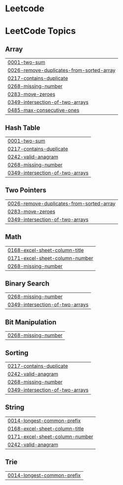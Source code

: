 # Leetcode
<!---LeetCode Topics Start-->
# LeetCode Topics
## Array
|  |
| ------- |
| [0001-two-sum](https://github.com/Prasath2919/Leetcode/tree/master/0001-two-sum) |
| [0026-remove-duplicates-from-sorted-array](https://github.com/Prasath2919/Leetcode/tree/master/0026-remove-duplicates-from-sorted-array) |
| [0217-contains-duplicate](https://github.com/Prasath2919/Leetcode/tree/master/0217-contains-duplicate) |
| [0268-missing-number](https://github.com/Prasath2919/Leetcode/tree/master/0268-missing-number) |
| [0283-move-zeroes](https://github.com/Prasath2919/Leetcode/tree/master/0283-move-zeroes) |
| [0349-intersection-of-two-arrays](https://github.com/Prasath2919/Leetcode/tree/master/0349-intersection-of-two-arrays) |
| [0485-max-consecutive-ones](https://github.com/Prasath2919/Leetcode/tree/master/0485-max-consecutive-ones) |
## Hash Table
|  |
| ------- |
| [0001-two-sum](https://github.com/Prasath2919/Leetcode/tree/master/0001-two-sum) |
| [0217-contains-duplicate](https://github.com/Prasath2919/Leetcode/tree/master/0217-contains-duplicate) |
| [0242-valid-anagram](https://github.com/Prasath2919/Leetcode/tree/master/0242-valid-anagram) |
| [0268-missing-number](https://github.com/Prasath2919/Leetcode/tree/master/0268-missing-number) |
| [0349-intersection-of-two-arrays](https://github.com/Prasath2919/Leetcode/tree/master/0349-intersection-of-two-arrays) |
## Two Pointers
|  |
| ------- |
| [0026-remove-duplicates-from-sorted-array](https://github.com/Prasath2919/Leetcode/tree/master/0026-remove-duplicates-from-sorted-array) |
| [0283-move-zeroes](https://github.com/Prasath2919/Leetcode/tree/master/0283-move-zeroes) |
| [0349-intersection-of-two-arrays](https://github.com/Prasath2919/Leetcode/tree/master/0349-intersection-of-two-arrays) |
## Math
|  |
| ------- |
| [0168-excel-sheet-column-title](https://github.com/Prasath2919/Leetcode/tree/master/0168-excel-sheet-column-title) |
| [0171-excel-sheet-column-number](https://github.com/Prasath2919/Leetcode/tree/master/0171-excel-sheet-column-number) |
| [0268-missing-number](https://github.com/Prasath2919/Leetcode/tree/master/0268-missing-number) |
## Binary Search
|  |
| ------- |
| [0268-missing-number](https://github.com/Prasath2919/Leetcode/tree/master/0268-missing-number) |
| [0349-intersection-of-two-arrays](https://github.com/Prasath2919/Leetcode/tree/master/0349-intersection-of-two-arrays) |
## Bit Manipulation
|  |
| ------- |
| [0268-missing-number](https://github.com/Prasath2919/Leetcode/tree/master/0268-missing-number) |
## Sorting
|  |
| ------- |
| [0217-contains-duplicate](https://github.com/Prasath2919/Leetcode/tree/master/0217-contains-duplicate) |
| [0242-valid-anagram](https://github.com/Prasath2919/Leetcode/tree/master/0242-valid-anagram) |
| [0268-missing-number](https://github.com/Prasath2919/Leetcode/tree/master/0268-missing-number) |
| [0349-intersection-of-two-arrays](https://github.com/Prasath2919/Leetcode/tree/master/0349-intersection-of-two-arrays) |
## String
|  |
| ------- |
| [0014-longest-common-prefix](https://github.com/Prasath2919/Leetcode/tree/master/0014-longest-common-prefix) |
| [0168-excel-sheet-column-title](https://github.com/Prasath2919/Leetcode/tree/master/0168-excel-sheet-column-title) |
| [0171-excel-sheet-column-number](https://github.com/Prasath2919/Leetcode/tree/master/0171-excel-sheet-column-number) |
| [0242-valid-anagram](https://github.com/Prasath2919/Leetcode/tree/master/0242-valid-anagram) |
## Trie
|  |
| ------- |
| [0014-longest-common-prefix](https://github.com/Prasath2919/Leetcode/tree/master/0014-longest-common-prefix) |
<!---LeetCode Topics End-->
